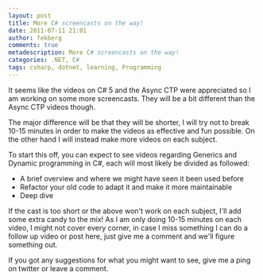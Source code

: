 ```yaml
---
layout: post
title: More C# screencasts on the way!
date: 2011-07-11 21:01
author: fekberg
comments: true
metadescription: More C# screencasts on the way!
categories: .NET, C#
tags: csharp, dotnet, learning, Programming
---
```

It seems like the videos on C# 5 and the Async CTP were appreciated so I am working on some more screencasts. They will be a bit different than the Async CTP videos though.<!--excerpt-->

The major difference will be that they will be shorter, I will try not to break 10-15 minutes in order to make the videos as effective and fun possible. On the other hand I will instead make more videos on each subject.

To start this off, you can expect to see videos regarding Generics and Dynamic programming in C#, each will most likely be divided as followed:
<ul>
	<li>A brief overview and where we might have seen it been used before</li>
	<li>Refactor your old code to adapt it and make it more maintainable</li>
	<li>Deep dive</li>
</ul>
If the cast is too short or the above won't work on each subject, I'll add some extra candy to the mix! As I am only doing 10-15 minutes on each video, I might not cover every corner, in case I miss something I can do a follow up video or post here, just give me a comment and we'll figure something out.

If you got any suggestions for what you might want to see, give me a ping on twitter or leave a comment.
